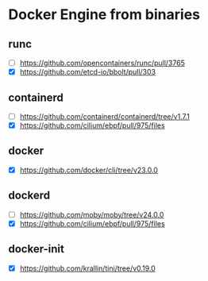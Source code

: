 # Docker Engine from binaries

## runc
- [ ] https://github.com/opencontainers/runc/pull/3765
- [x] https://github.com/etcd-io/bbolt/pull/303

## containerd 
- [ ] https://github.com/containerd/containerd/tree/v1.7.1
- [x] https://github.com/cilium/ebpf/pull/975/files

## docker
- [x] https://github.com/docker/cli/tree/v23.0.0

## dockerd
- [ ] https://github.com/moby/moby/tree/v24.0.0
- [x] https://github.com/cilium/ebpf/pull/975/files

## docker-init
- [x] https://github.com/krallin/tini/tree/v0.19.0